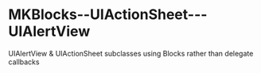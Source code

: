 MKBlocks--UIActionSheet---UIAlertView
=====================================

UIAlertView &amp; UIActionSheet subclasses using Blocks rather than delegate callbacks